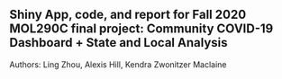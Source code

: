## Shiny App, code, and report for Fall 2020 MOL290C final project: Community COVID-19 Dashboard + State and Local Analysis

Authors: Ling Zhou, Alexis Hill, Kendra Zwonitzer Maclaine
